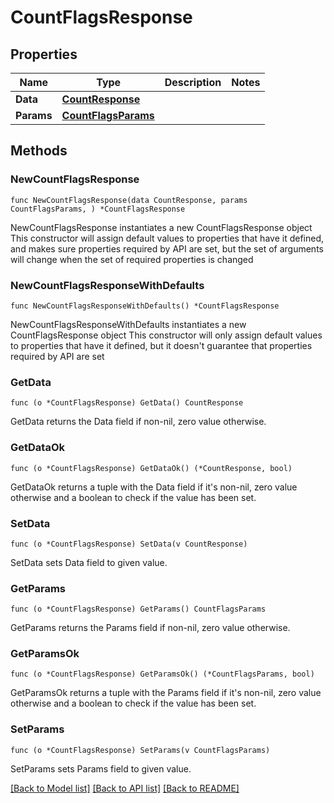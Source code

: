 # CountFlagsResponse

## Properties

Name | Type | Description | Notes
------------ | ------------- | ------------- | -------------
**Data** | [**CountResponse**](CountResponse.md) |  | 
**Params** | [**CountFlagsParams**](CountFlagsParams.md) |  | 

## Methods

### NewCountFlagsResponse

`func NewCountFlagsResponse(data CountResponse, params CountFlagsParams, ) *CountFlagsResponse`

NewCountFlagsResponse instantiates a new CountFlagsResponse object
This constructor will assign default values to properties that have it defined,
and makes sure properties required by API are set, but the set of arguments
will change when the set of required properties is changed

### NewCountFlagsResponseWithDefaults

`func NewCountFlagsResponseWithDefaults() *CountFlagsResponse`

NewCountFlagsResponseWithDefaults instantiates a new CountFlagsResponse object
This constructor will only assign default values to properties that have it defined,
but it doesn't guarantee that properties required by API are set

### GetData

`func (o *CountFlagsResponse) GetData() CountResponse`

GetData returns the Data field if non-nil, zero value otherwise.

### GetDataOk

`func (o *CountFlagsResponse) GetDataOk() (*CountResponse, bool)`

GetDataOk returns a tuple with the Data field if it's non-nil, zero value otherwise
and a boolean to check if the value has been set.

### SetData

`func (o *CountFlagsResponse) SetData(v CountResponse)`

SetData sets Data field to given value.


### GetParams

`func (o *CountFlagsResponse) GetParams() CountFlagsParams`

GetParams returns the Params field if non-nil, zero value otherwise.

### GetParamsOk

`func (o *CountFlagsResponse) GetParamsOk() (*CountFlagsParams, bool)`

GetParamsOk returns a tuple with the Params field if it's non-nil, zero value otherwise
and a boolean to check if the value has been set.

### SetParams

`func (o *CountFlagsResponse) SetParams(v CountFlagsParams)`

SetParams sets Params field to given value.



[[Back to Model list]](../README.md#documentation-for-models) [[Back to API list]](../README.md#documentation-for-api-endpoints) [[Back to README]](../README.md)


